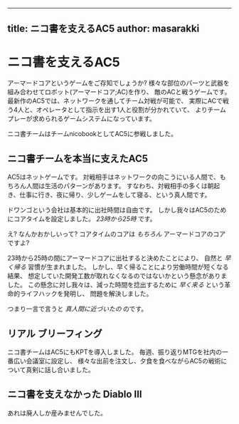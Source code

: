 ----
title: ニコ書を支えるAC5
author: masarakki
----

# ニコ書を支えるAC5

アーマードコアというゲームをご存知でしょうか?
様々な部位のパーツと武器を組み合わせてロボット(アーマードコア;AC)を作り、
敵のACと戦うゲームです。
最新作のAC5では、ネットワークを通してチーム対戦が可能で、
実際にACで戦う4人と、オペレータとして指示を出す1人と役割が分かれていて、
よりチームプレーが求められるゲームシステムになっています。

ニコ書チームはチームnicobookとしてAC5に参戦しました。

## ニコ書チームを本当に支えたAC5

AC5はネットゲームです。
対戦相手はネットワークの向こうにいる人間で、もちろん人間は生活のパターンがあります。
すなわち、対戦相手の多くは朝起き、仕事に行き、夜に帰り、少しゲームをして寝る、という真人間です。

ドワンゴという会社は基本的に出社時間は自由です。
しかし我々はAC5のためにコアタイムを設定しました。
*23時から25時* です。

え? なんかおかしいって?
コアタイムのコアは *もちろん* アーマードコアのコアですよ?

23時から25時の間にアーマードコアに出社すると決めたことにより、
自然と *早く帰る* 習慣が生まれました。
しかし、早く帰ることにより労働時間が短くなる結果、
想定していた開発工数が取れなくなるのではないかという懸念がありました。
この懸念に対し我々は、減った時間を捻出するために *早く来る* という革命的ライフハックを発明し、
問題を解決しました。

つまり一言で言うと *真人間に近づいたの* のです。

## リアル ブリーフィング

ニコ書チームはAC5にもKPTを導入しました。
毎週、振り返りMTGを社内の一番広い会議室に設定し、
様々な出前を注文し、夕食を食べながらAC5の戦術について真剣に話し合いました。

## ニコ書を支えなかった Diablo III

あれは廃人しか産みませんでした。
